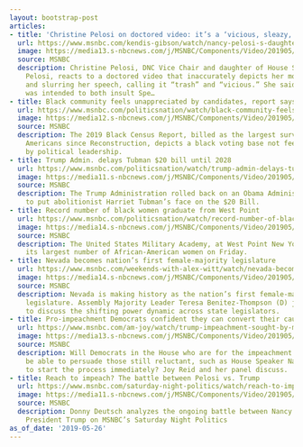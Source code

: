 ```yaml
---
layout: bootstrap-post
articles:
- title: 'Christine Pelosi on doctored video: it’s a ‘vicious, sleazy, trashy lie’'
  url: https://www.msnbc.com/kendis-gibson/watch/nancy-pelosi-s-daughter-reacts-to-doctored-drunk-video-60371013862
  image: https://media13.s-nbcnews.com/j/MSNBC/Components/Video/201905/n_gibson_PelosiVideo_1920x1080.nbcnews-fp-1200-630.jpg
  source: MSNBC
  description: Christine Pelosi, DNC Vice Chair and daughter of House Speaker Nancy
    Pelosi, reacts to a doctored video that inaccurately depicts her mother as drunk
    and slurring her speech, calling it “trash” and “vicious.” She said the video
    was intended to both insult Spe…
- title: Black community feels unappreciated by candidates, report says
  url: https://www.msnbc.com/politicsnation/watch/black-community-feels-unappreciated-by-candidates-report-says-60371013767
  image: https://media12.s-nbcnews.com/j/MSNBC/Components/Video/201905/n_sharp_blackcensus_190526_1920x1080.nbcnews-fp-1200-630.jpg
  source: MSNBC
  description: The 2019 Black Census Report, billed as the largest survey of African
    Americans since Reconstruction, depicts a black voting base not feeling engaged
    by political leadership.
- title: Trump Admin. delays Tubman $20 bill until 2028
  url: https://www.msnbc.com/politicsnation/watch/trump-admin-delays-tubman-20-bill-until-2028-60372037526
  image: https://media11.s-nbcnews.com/j/MSNBC/Components/Video/201905/n_sharp_tubman_190526_1920x1080.nbcnews-fp-1200-630.jpg
  source: MSNBC
  description: The Trump Administration rolled back on an Obama Administration initiative
    to put abolitionist Harriet Tubman’s face on the $20 Bill.
- title: Record number of black women graduate from West Point
  url: https://www.msnbc.com/politicsnation/watch/record-number-of-black-women-graduate-from-west-point-60371013687
  image: https://media14.s-nbcnews.com/j/MSNBC/Components/Video/201905/n_sharp_westpoint_190526_1920x1080.nbcnews-fp-1200-630.jpg
  source: MSNBC
  description: The United States Military Academy, at West Point New York, graduated
    its largest number of African-American women on Friday.
- title: Nevada becomes nation’s first female-majority legislature
  url: https://www.msnbc.com/weekends-with-alex-witt/watch/nevada-becomes-nation-s-first-female-majority-legislature-60365893627
  image: https://media14.s-nbcnews.com/j/MSNBC/Components/Video/201905/n_witt_TeresaBenitezThompson_Nevada_190526_1920x1080.nbcnews-fp-1200-630.jpg
  source: MSNBC
  description: Nevada is making history as the nation’s first female-majority state
    legislature. Assembly Majority Leader Teresa Benitez-Thompson (D) joins Alex Witt
    to discuss the shifting power dynamic across state legislators.
- title: Pro-impeachment Democrats confident they can convert their caucus
  url: https://www.msnbc.com/am-joy/watch/trump-impeachment-sought-by-many-among-house-democrats-60362821924
  image: https://media13.s-nbcnews.com/j/MSNBC/Components/Video/201905/n_joy_impeachment_190526_1920x1080.nbcnews-fp-1200-630.jpg
  source: MSNBC
  description: Will Democrats in the House who are for the impeachment of Donald Trump
    be able to persuade those still reluctant, such as House Speaker Nancy Pelosi,
    to start the process immediately? Joy Reid and her panel discuss.
- title: Reach to impeach? The battle between Pelosi vs. Trump
  url: https://www.msnbc.com/saturday-night-politics/watch/reach-to-impeach-the-battle-between-pelosi-vs-trump-60364357788
  image: https://media11.s-nbcnews.com/j/MSNBC/Components/Video/201905/n_don_pelosi_190525_1920x1080.nbcnews-fp-1200-630.jpg
  source: MSNBC
  description: Donny Deutsch analyzes the ongoing battle between Nancy Pelosi and
    President Trump on MSNBC’s Saturday Night Politics
as_of_date: '2019-05-26'
---
```


